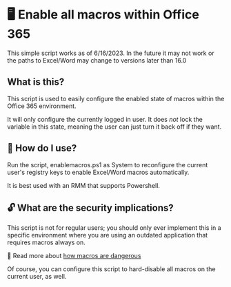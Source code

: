 # 🖥️ Enable all macros within Office 365
This simple script works as of 6/16/2023. In the future it may not work or the paths to Excel/Word may change to versions later than 16.0

## What is this?
This script is used to easily configure the enabled state of macros within the Office 365 environment.

It will only configure the currently logged in user. It does *not* lock the variable in this state, meaning the user can just turn it back off if they want.

## 🚀 How do I use?
Run the script, enablemacros.ps1 as System to reconfigure the current user's registry keys to enable Excel/Word macros automatically.

It is best used with an RMM that supports Powershell.

## 🔓 What are the security implications?
This script is not for regular users; you should only ever implement this in a specific environment where you are using an outdated application that requires macros always on.

📖 Read more about [how macros are dangerous](https://support.microsoft.com/en-us/office/protect-yourself-from-macro-viruses-a3f3576a-bfef-4d25-84dc-70d18bde5903)

Of course, you can configure this script to hard-disable all macros on the current user, as well.
